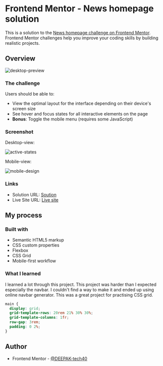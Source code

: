 # Frontend Mentor - News homepage solution

This is a solution to the [News homepage challenge on Frontend Mentor](https://www.frontendmentor.io/challenges/news-homepage-H6SWTa1MFl). Frontend Mentor challenges help you improve your coding skills by building realistic projects.

## Overview

![desktop-preview](https://user-images.githubusercontent.com/94350356/205453187-8a63ee70-5df4-4f29-9442-d10250a5a8dc.jpg)


### The challenge

Users should be able to:

- View the optimal layout for the interface depending on their device's screen size
- See hover and focus states for all interactive elements on the page
- **Bonus**: Toggle the mobile menu (requires some JavaScript)

### Screenshot

Desktop-view:

![active-states](https://user-images.githubusercontent.com/94350356/205453199-e5d0cff3-641c-4489-8f89-6dc07eb78eaf.jpg)

Mobile-view:

![mobile-design](https://user-images.githubusercontent.com/94350356/205453210-c622b3ca-731d-478e-87b5-7cbc95451607.jpg)


### Links

- Solution URL: [Soution](https://www.frontendmentor.io/solutions/newshomepage-VzOIznwqzq)
- Live Site URL: [Live site](https://deepak-tech40-news-homepage.netlify.app/)

## My process

### Built with

- Semantic HTML5 markup
- CSS custom properties
- Flexbox
- CSS Grid
- Mobile-first workflow

### What I learned

I learned a lot through this project. This project was harder than I expected especially the navbar. I couldn't find a way to make it and ended up using online navbar generator. This was a great project for practising CSS grid.

```css
main {
  display: grid;
  grid-template-rows: 20rem 21% 30% 30%;
  grid-template-columns: 1fr;
  row-gap: 3rem;
  padding: 0 2%;
}
```

## Author

- Frontend Mentor - [@DEEPAK-tech40](https://www.frontendmentor.io/profile/DEEPAK-tech40)
